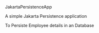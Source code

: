 JakartaPersistenceApp



A simple Jakarta Persistence application

To Persiste Employee details in an Database

